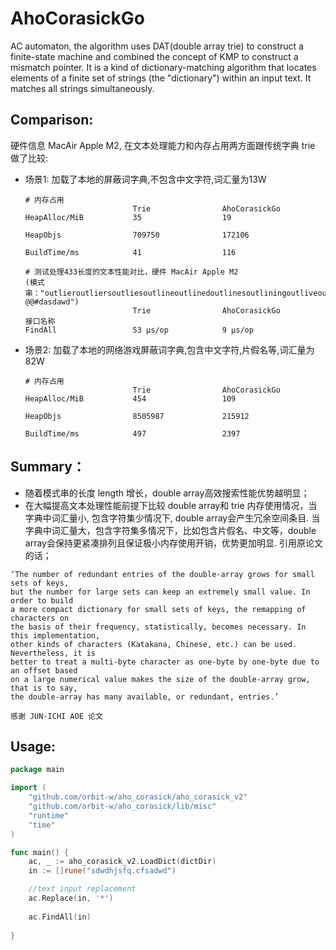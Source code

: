 # AhoCorasickGo
AC automaton, the algorithm uses DAT(double array trie) to construct a finite-state machine and combined the concept of KMP to construct a mismatch pointer.
It is a kind of dictionary-matching algorithm that locates elements of a finite set of strings (the "dictionary") within an input text. It matches all strings simultaneously.

## Comparison:
硬件信息 MacAir Apple M2, 在文本处理能力和内存占用两方面跟传统字典 trie 做了比较:

* 场景1: 加载了本地的屏蔽词字典,不包含中文字符,词汇量为13W
    
    ```
    # 内存占用
                            Trie                AhoCorasickGo
    HeapAlloc/MiB           35                  19
    
    HeapObjs                709750              172106
    
    BuildTime/ms            41                  116
    
    # 测试处理433长度的文本性能对比，硬件 MacAir Apple M2 
    (模式串："outlieroutliersoutliesoutlineoutlinedoutlinesoutliningoutliveoutliveddwoutliveroutliversoutlivesoutlivingoutlookoutlooksoutloveoutlovedoutlovesoutlovingoutlyingsdhwdhoutmansdhwdhoutmaneuverojhbdwoutmaneuveredshjdwdjoutmaneuveringsdjawhdoutmaneuversdwadadoutmannediwjdskjoutmanningkdfjjoutmanswundnoutmarchhjghcoutmarchedwsdoutmarcheswdwoutmarchinglksmcnskncwjfwajdmsdbwajdwakjdsjkdbaskdbakwdbkasbdakndbsnabdkwdbsandbsndbnv @@#dasdawd")
                            Trie                AhoCorasickGo
    接口名称
    FindAll                 53 μs/op            9 μs/op
    ```
* 场景2: 加载了本地的网络游戏屏蔽词字典,包含中文字符,片假名等,词汇量为82W

    ```
    # 内存占用
                            Trie                AhoCorasickGo
    HeapAlloc/MiB           454                 109
    
    HeapObjs                8505987             215912
    
    BuildTime/ms            497                 2397
    ```

## Summary：
* 随着模式串的长度 length 增长，double array高效搜索性能优势越明显；
* 在大幅提高文本处理性能前提下比较 double array和 trie 内存使用情况，当字典中词汇量小, 包含字符集少情况下, double array会产生冗余空间条目.
当字典中词汇量大，包含字符集多情况下，比如包含片假名、中文等，double array会保持更紧凑排列且保证极小内存使用开销，优势更加明显.
引用原论文的话；
```
‘The number of redundant entries of the double-array grows for small sets of keys,
but the number for large sets can keep an extremely small value. In order to build
a more compact dictionary for small sets of keys, the remapping of characters on
the basis of their frequency, statistically, becomes necessary. In this implementation,
other kinds of characters (Katakana, Chinese, etc.) can be used. Nevertheless, it is
better to treat a multi-byte character as one-byte by one-byte due to an offset based
on a large numerical value makes the size of the double-array grow, that is to say,
the double-array has many available, or redundant, entries.’

感谢 JUN-ICHI AOE 论文
```

## Usage:
```go
package main

import (
	"github.com/orbit-w/aho_corasick/aho_corasick_v2"
	"github.com/orbit-w/aho_corasick/lib/misc"
	"runtime"
	"time"
)

func main() {
	ac, _ := aho_corasick_v2.LoadDict(dictDir)
	in := []rune("sdwdhjsfq.cfsadwd")

	//text input replacement
	ac.Replace(in, '*')
	
	ac.FindAll(in)
	
}

```
